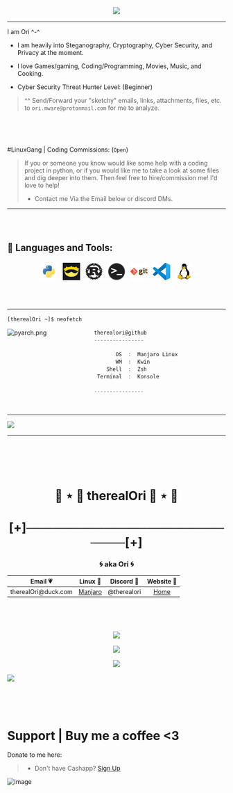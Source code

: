 <div id="header" align="center">
  <img src="https://user-images.githubusercontent.com/45724082/210926323-1410cd0d-5d7e-42a9-9bf1-2de789ab5719.gif" width="600"/>
</div>

__ __

I am Ori ^-^

- I am heavily into Steganography, Cryptography, Cyber Security, and Privacy at the moment.

- I love Games/gaming, Coding/Programming, Movies, Music, and Cooking.

- Cyber Security Threat Hunter Level: (Beginner)
> ^^ Send/Forward your "sketchy" emails, links, attachments, files, etc. to `ori.mware@protonmail.com` for me to analyze.

<br />
<br />
<br />

#LinuxGang | Coding Commissions: (`Open`)

> If you or someone you know would like some help with a coding project in python, or if you would like me to take a look at some files and dig deeper into them. Then feel free to hire/commission me! I'd love to help!
> - Contact me Via the Email below or discord DMs.
__ __

<br />
<br />

## 🧰 Languages and Tools:
<p align="center">
	<img src="https://raw.githubusercontent.com/github/explore/80688e429a7d4ef2fca1e82350fe8e3517d3494d/topics/python/python.png" alt="Python" height="40" style="vertical-align:top; margin:4px">
	<img src="https://raw.githubusercontent.com/github/explore/80688e429a7d4ef2fca1e82350fe8e3517d3494d/topics/nim/nim.png" alt="Nim" height="40" style="vertical-align:top; margin:4px">
	<img src="https://raw.githubusercontent.com/github/explore/80688e429a7d4ef2fca1e82350fe8e3517d3494d/topics/rust/rust.png" alt="Rust" height="40" style="vertical-align:top; margin:4px">
	<img src="https://raw.githubusercontent.com/github/explore/80688e429a7d4ef2fca1e82350fe8e3517d3494d/topics/terminal/terminal.png" alt="Shell/Bash" height="40" style="vertical-align:top; margin:4px">
	<img src="https://raw.githubusercontent.com/github/explore/80688e429a7d4ef2fca1e82350fe8e3517d3494d/topics/git/git.png" alt="Git" height="40" style="vertical-align:top; margin:4px">
	<img src="https://raw.githubusercontent.com/github/explore/80688e429a7d4ef2fca1e82350fe8e3517d3494d/topics/visual-studio-code/visual-studio-code.png" alt="VS Code" height="40" style="vertical-align:top; margin:4px">
	<img src="https://raw.githubusercontent.com/github/explore/80688e429a7d4ef2fca1e82350fe8e3517d3494d/topics/linux/linux.png" alt="Linux" height="40" style="vertical-align:top; margin:4px">
</p>

<br />
<br />

__ __

```bash
[therealOri ~]$ neofetch
```

<img align="left" src="https://user-images.githubusercontent.com/45724082/133650932-ef134e6f-3bbe-4dd9-92d6-098a14cba5d3.png" alt="pyarch.png" width="200" /> 

```csharp
therealori@github
----------------

       OS  :  Manjaro Linux
       WM  :  Kwin
    Shell  :  Zsh
 Terminal  :  Konsole

----------------
```

<br />

---

![](https://komarev.com/ghpvc/?username=therealOri&color=blueviolet&style-plastic)

__ __

<br />
<br />
<br />
<br />


<h1 align="center">🦊 ⋆ 🎀 therealOri 🎀 ⋆ 🦊</h1>
<h1 align="center">[+]───────────────────────────[+]</h1>
<h3 align="center">🌀 aka Ori 🌀</h3>
<p align="center">
	<table align="center">
	    <thead>
	        <tr>
	            <th align="center">Email 💗</th>
	            <th align="center">Linux 💙</th>
	            <th align="center">Discord 💜</th>
		    <th align="center">Website 💚</th>
	        </tr>
	    </thead>
	    <tbody>
	        <tr>
	            <td align="left">therealOri@duck.com</td>
	            <td align="center"><a href="https://manjaro.org/get-manjaro/" target="_blank">Manjaro</a></td></td>
	            <td align="right">@therealori</td>
		    <td align="center"><a href="https://therealori.tk" target="_blank">Home</a></td></td>
	        </tr>
	    </tbody>
	</table align="center">
</p>

<br />
<br />
<br />

<div align="center">

![](https://github-readme-streak-stats.herokuapp.com/?user=therealOri&count_private=false&show_icons=true&theme=radical&hide_border=true&hide_title=true)
	
![](https://github-readme-stats.vercel.app/api?username=therealOri&theme=radical&hide_border=true)

![](https://github-readme-stats.vercel.app/api/top-langs/?username=therealOri&exclude_repo=Aang&layout=compact&hide_border=true&theme=radical)

</div>

![](https://hit.yhype.me/github/profile?user_id=45724082)


<br />
<br />
<br />


# Support  |  Buy me a coffee <3
Donate to me here:
> - Don't have Cashapp? [Sign Up](https://cash.app/app/TKWGCRT)

![image](https://user-images.githubusercontent.com/45724082/158000721-33c00c3e-68bb-4ee3-a2ae-aefa549cfb33.png)

